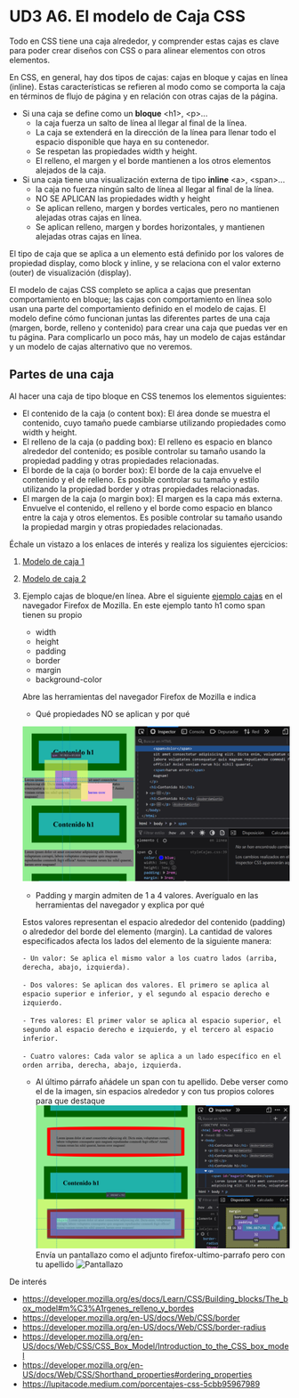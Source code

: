 # UD3 A6. El modelo de Caja CSS

Todo en CSS tiene una caja alrededor, y comprender estas cajas es clave para poder crear diseños con CSS o para alinear elementos con otros elementos. 

En CSS, en general, hay dos tipos de cajas: cajas en bloque y cajas en línea (inline). Estas características se refieren al modo como se comporta la caja en términos de flujo de página y en relación con otras cajas de la página. 

- Si una caja se define como un **bloque** &lt;h1&gt;, &lt;p&gt;...
  - la caja fuerza un salto de línea al llegar al final de la línea.
  - La caja se extenderá en la dirección de la línea para llenar todo el espacio disponible que haya en su contenedor. 
  - Se respetan las propiedades width y height.
  - El relleno, el margen y el borde mantienen a los otros elementos alejados de la caja.
- Si una caja tiene una visualización externa de tipo **inline** &lt;a&gt;, &lt;span&gt;...
  - la caja no fuerza ningún salto de línea al llegar al final de la línea.
  - NO SE APLICAN las propiedades width y height 
  - Se aplican relleno, margen y bordes verticales, pero no mantienen alejadas otras cajas en línea.
  - Se aplican relleno, margen y bordes horizontales, y mantienen alejadas otras cajas en línea.

El tipo de caja que se aplica a un elemento está definido por los valores de propiedad display, como block y inline, y se relaciona con el valor externo (outer) de visualización (display).

El modelo de cajas CSS completo se aplica a cajas que presentan comportamiento en bloque; las cajas con comportamiento en línea solo usan una parte del comportamiento definido en el modelo de cajas. El modelo define cómo funcionan juntas las diferentes partes de una caja (margen, borde, relleno y contenido) para crear una caja que puedas ver en tu página. Para complicarlo un poco más, hay un modelo de cajas estándar y un modelo de cajas alternativo que no veremos.

## Partes de una caja
Al hacer una caja de tipo bloque en CSS tenemos los elementos siguientes:

- El contenido de la caja (o content box): El área donde se muestra el contenido, cuyo tamaño puede cambiarse utilizando propiedades como width y height.
- El relleno de la caja (o padding box): El relleno es espacio en blanco alrededor del contenido; es posible controlar su tamaño usando la propiedad padding y otras propiedades relacionadas.
- El borde de la caja (o border box): El borde de la caja envuelve el contenido y el de relleno. Es posible controlar su tamaño y estilo utilizando la propiedad border y otras propiedades relacionadas.
- El margen de la caja (o margin box): El margen es la capa más externa. Envuelve el contenido, el relleno y el borde como espacio en blanco entre la caja y otros elementos. Es posible controlar su tamaño usando la propiedad margin y otras propiedades relacionadas.

Échale un vistazo a los enlaces de interés y realiza los siguientes ejercicios:
1.  [Modelo de caja 1](http://desarrolloweb.dlsi.ua.es/libros/html-css/ejercicio-modelo-caja-1)
2.  [Modelo de caja 2](http://desarrolloweb.dlsi.ua.es/libros/html-css/ejercicio-modelo-caja-2)
3.  Ejemplo cajas de bloque/en línea. Abre el siguiente [ejemplo cajas](ejemplosCajas.html) en el navegador Firefox de Mozilla. En este ejemplo tanto h1 como span tienen su propio
     - width
     - height
     - padding
     - border
     - margin
     - background-color
 
    Abre las herramientas del navegador Firefox de Mozilla e indica
    - Qué propiedades NO se aplican y por qué

    ![firefox span](firefox-span.png)
    - Padding y margin admiten de 1 a 4 valores. Averígualo en las herramientas del navegador y explica por qué
     
     Estos valores representan el espacio alrededor del contenido (padding) o alrededor del borde del elemento (margin). La cantidad de valores especificados afecta los lados del elemento de la siguiente manera:

        - Un valor: Se aplica el mismo valor a los cuatro lados (arriba, derecha, abajo, izquierda).

        - Dos valores: Se aplican dos valores. El primero se aplica al espacio superior e inferior, y el segundo al espacio derecho e izquierdo.

        - Tres valores: El primer valor se aplica al espacio superior, el segundo al espacio derecho e izquierdo, y el tercero al espacio inferior.

        - Cuatro valores: Cada valor se aplica a un lado específico en el orden arriba, derecha, abajo, izquierda.
  
    - Al último párrafo añádele un span con tu apellido. Debe verser como el de la imagen, 
    sin espacios alrededor y con tus propios colores para que destaque 
    ![imagen](firefox-ultimo-parrafo.png)
    Envía un pantallazo como el adjunto firefox-ultimo-parrafo pero con tu apellido
    ![Pantallazo](image.png)

De interés
- https://developer.mozilla.org/es/docs/Learn/CSS/Building_blocks/The_box_model#m%C3%A1rgenes_relleno_y_bordes
- https://developer.mozilla.org/en-US/docs/Web/CSS/border
- https://developer.mozilla.org/en-US/docs/Web/CSS/border-radius
- https://developer.mozilla.org/en-US/docs/Web/CSS/CSS_Box_Model/Introduction_to_the_CSS_box_model
- https://developer.mozilla.org/en-US/docs/Web/CSS/Shorthand_properties#ordering_properties
- https://lupitacode.medium.com/porcentajes-css-5cbb95967989
